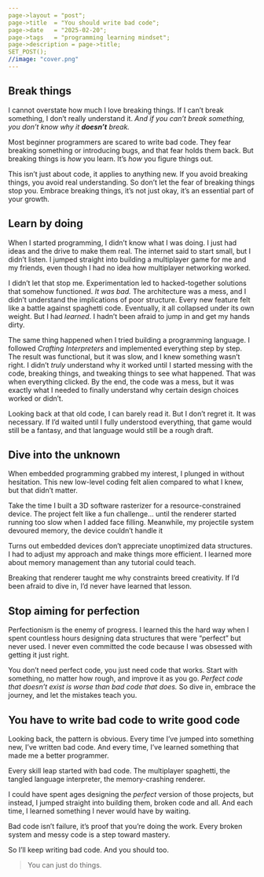 ```yaml
---
page->layout = "post";
page->title  = "You should write bad code";
page->date   = "2025-02-20";
page->tags   = "programming learning mindset";
page->description = page->title;
SET_POST();
//image: "cover.png"
---
```


## Break things

I cannot overstate how much I love breaking things.
If I can’t break something, I don’t really understand it.
_And if you can’t break something, you don’t know why it_ ***doesn’t*** _break._

Most beginner programmers are scared to write bad code.
They fear breaking something or introducing bugs, and that fear holds them back.
But breaking things is *how* you learn. It’s *how* you figure things out.

This isn’t just about code, it applies to anything new.
If you avoid breaking things, you avoid real understanding.
So don’t let the fear of breaking things stop you.
Embrace breaking things, it’s not just okay, it’s an essential part of your growth.


## Learn by doing

When I started programming, I didn’t know what I was doing.
I just had ideas and the drive to make them real.
The internet said to start small, but I didn’t listen.
I jumped straight into building a multiplayer game for me and my friends, even though I had no idea how multiplayer networking worked.

I didn’t let that stop me.
Experimentation led to hacked-together solutions that somehow functioned.
*It was bad.* The architecture was a mess, and I didn’t understand the implications of poor structure.
Every new feature felt like a battle against spaghetti code.
Eventually, it all collapsed under its own weight.
But I had *learned*. I hadn’t been afraid to jump in and get my hands dirty.

The same thing happened when I tried building a programming language.
I followed *Crafting Interpreters* and implemented everything step by step.
The result was functional, but it was slow, and I knew something wasn’t right.
I didn’t *truly* understand why it worked until I started messing with the code, breaking things, and tweaking things to see what happened.
That was when everything clicked.
By the end, the code was a mess, but it was exactly what I needed to finally understand why certain design choices worked or didn’t.

Looking back at that old code, I can barely read it.
But I don’t regret it. It was necessary.
If I’d waited until I fully understood everything, that game would still be a fantasy, and that language would still be a rough draft.


## Dive into the unknown

When embedded programming grabbed my interest, I plunged in without hesitation.
This new low-level coding felt alien compared to what I knew, but that didn’t matter.

Take the time I built a 3D software rasterizer for a resource-constrained device.
The project felt like a fun challenge... until the renderer started running too slow when I added face filling.
Meanwhile, my projectile system devoured memory, the device couldn’t handle it

Turns out embedded devices don’t appreciate unoptimized data structures.
I had to adjust my approach and make things more efficient.
I learned more about memory management than any tutorial could teach.

Breaking that renderer taught me why constraints breed creativity.
If I’d been afraid to dive in, I’d never have learned that lesson.


## Stop aiming for perfection

Perfectionism is the enemy of progress.
I learned this the hard way when I spent countless hours designing data structures that were “perfect” but never used.
I never even committed the code because I was obsessed with getting it just right.

You don’t need perfect code, you just need code that works.
Start with something, no matter how rough, and improve it as you go.
_Perfect code that doesn’t exist is worse than bad code that does._
So dive in, embrace the journey, and let the mistakes teach you.


## You have to write bad code to write good code

Looking back, the pattern is obvious.
Every time I’ve jumped into something new, I’ve written bad code.
And every time, I’ve learned something that made me a better programmer.

Every skill leap started with bad code.
The multiplayer spaghetti, the tangled language interpreter, the memory-crashing renderer.

I could have spent ages designing the *perfect* version of those projects, but instead, I jumped straight into building them, broken code and all.
And each time, I learned something I never would have by waiting.

Bad code isn’t failure, it’s proof that you’re doing the work.
Every broken system and messy code is a step toward mastery.

So I’ll keep writing bad code.
And you should too.

> You can just do things.
